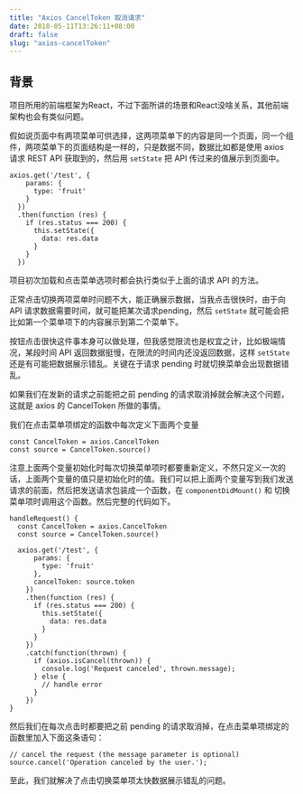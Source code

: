 ```yaml
---
title: "Axios CancelToken 取消请求"
date: 2018-05-11T13:26:11+08:00
draft: false
slug: "axios-cancelToken"
---
```


## 背景

项目所用的前端框架为React，不过下面所讲的场景和React没啥关系，其他前端架构也会有类似问题。

假如说页面中有两项菜单可供选择，这两项菜单下的内容是同一个页面，同一个组件，两项菜单下的页面结构是一样的，只是数据不同，数据比如都是使用 axios 请求 REST API 获取到的，然后用 `setState` 把 API 传过来的值展示到页面中。

```
axios.get('/test', {
    params: {
      type: 'fruit'
    }
  })
  .then(function (res) {
    if (res.status === 200) {
      this.setState({
        data: res.data
      }
    }
  })
```

项目初次加载和点击菜单选项时都会执行类似于上面的请求 API 的方法。

正常点击切换两项菜单时问题不大，能正确展示数据，当我点击很快时，由于向 API 请求数据需要时间，就可能把某次请求pending，然后 `setState` 就可能会把比如第一个菜单项下的内容展示到第二个菜单下。

按钮点击很快这件事本身可以做处理，但我感觉限流也是权宜之计，比如极端情况，某段时间 API 返回数据挺慢，在限流的时间内还没返回数据，这样 `setState` 还是有可能把数据展示错乱。关键在于请求 pending 时就切换菜单会出现数据错乱。

如果我们在发新的请求之前能把之前 pending 的请求取消掉就会解决这个问题，这就是 axios 的 CancelToken 所做的事情。

我们在点击菜单项绑定的函数中每次定义下面两个变量

```
const CancelToken = axios.CancelToken
const source = CancelToken.source()
```

注意上面两个变量初始化时每次切换菜单项时都要重新定义，不然只定义一次的话，上面两个变量的值只是初始化时的值。我们可以把上面两个变量写到我们发送请求的前面，然后把发送请求包装成一个函数，在 `componentDidMount()` 和 切换菜单项时调用这个函数。然后完整的代码如下。

```
handleRequest() {
  const CancelToken = axios.CancelToken
  const source = CancelToken.source()

  axios.get('/test', {
      params: {
        type: 'fruit'
      },
      cancelToken: source.token
    })
    .then(function (res) {
      if (res.status === 200) {
        this.setState({
          data: res.data
        }
      }
    })
    .catch(function(thrown) {
      if (axios.isCancel(thrown)) {
        console.log('Request canceled', thrown.message);
      } else {
        // handle error
      }
    })    
}

```

然后我们在每次点击时都要把之前 pending 的请求取消掉，在点击菜单项绑定的函数里加入下面这条语句：
```
// cancel the request (the message parameter is optional)
source.cancel('Operation canceled by the user.');
```

至此，我们就解决了点击切换菜单项太快数据展示错乱的问题。




